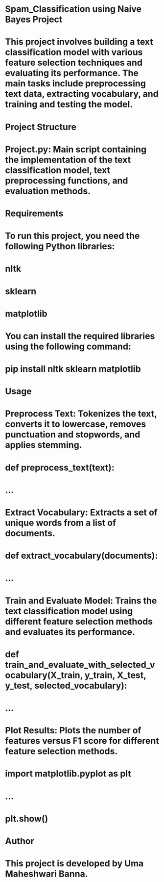 # Spam_Classification using Naive Bayes Project

# This project involves building a text classification model with various feature selection techniques and evaluating its performance. The main tasks include preprocessing text data, extracting vocabulary, and training and testing the model.

# Project Structure

# Project.py: Main script containing the implementation of the text classification model, text preprocessing functions, and evaluation methods.

# Requirements

# To run this project, you need the following Python libraries:

# nltk
# sklearn
# matplotlib

# You can install the required libraries using the following command:

# pip install nltk sklearn matplotlib

# Usage

# Preprocess Text: Tokenizes the text, converts it to lowercase, removes punctuation and stopwords, and applies stemming.

# def preprocess_text(text):
# ...

# Extract Vocabulary: Extracts a set of unique words from a list of documents.

# def extract_vocabulary(documents):
# ...

# Train and Evaluate Model: Trains the text classification model using different feature selection methods and evaluates its performance.

# def train_and_evaluate_with_selected_vocabulary(X_train, y_train, X_test, y_test, selected_vocabulary):
# ...

# Plot Results: Plots the number of features versus F1 score for different feature selection methods.

# import matplotlib.pyplot as plt
# ...
# plt.show()

# Author

# This project is developed by Uma Maheshwari Banna.